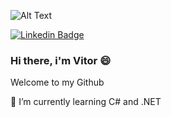 ![Alt Text](https://i.pinimg.com/originals/8b/2b/9b/8b2b9b8fd08e5dd16d697060507788bb.png)

[![Linkedin Badge](https://img.shields.io/badge/-LinkedIn-blue?style=flat-square&logo=Linkedin&logoColor=white&link=https:https://www.linkedin.com/in/vitor-ferreira-9b0099117/)](https://www.linkedin.com/in/vitorferreira16)

### Hi there, i'm Vitor 😄 

Welcome to my Github

🌱 I’m currently learning C# and .NET
